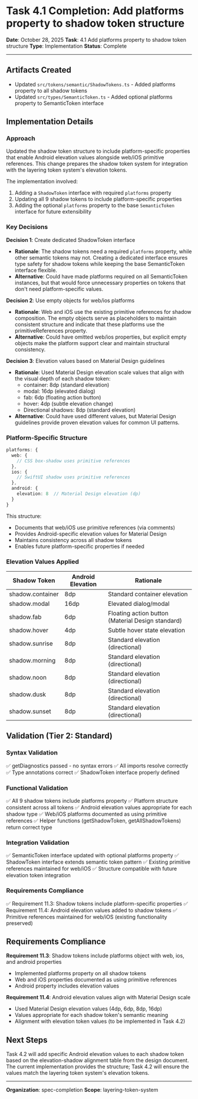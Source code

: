 # Task 4.1 Completion: Add platforms property to shadow token structure

**Date**: October 28, 2025
**Task**: 4.1 Add platforms property to shadow token structure
**Type**: Implementation
**Status**: Complete

---

## Artifacts Created

- Updated `src/tokens/semantic/ShadowTokens.ts` - Added platforms property to all shadow tokens
- Updated `src/types/SemanticToken.ts` - Added optional platforms property to SemanticToken interface

## Implementation Details

### Approach

Updated the shadow token structure to include platform-specific properties that enable Android elevation values alongside web/iOS primitive references. This change prepares the shadow token system for integration with the layering token system's elevation tokens.

The implementation involved:
1. Adding a `ShadowToken` interface with required `platforms` property
2. Updating all 9 shadow tokens to include platform-specific properties
3. Adding the optional `platforms` property to the base `SemanticToken` interface for future extensibility

### Key Decisions

**Decision 1**: Create dedicated ShadowToken interface
- **Rationale**: The shadow tokens need a required `platforms` property, while other semantic tokens may not. Creating a dedicated interface ensures type safety for shadow tokens while keeping the base SemanticToken interface flexible.
- **Alternative**: Could have made platforms required on all SemanticToken instances, but that would force unnecessary properties on tokens that don't need platform-specific values.

**Decision 2**: Use empty objects for web/ios platforms
- **Rationale**: Web and iOS use the existing primitive references for shadow composition. The empty objects serve as placeholders to maintain consistent structure and indicate that these platforms use the primitiveReferences property.
- **Alternative**: Could have omitted web/ios properties, but explicit empty objects make the platform support clear and maintain structural consistency.

**Decision 3**: Elevation values based on Material Design guidelines
- **Rationale**: Used Material Design elevation scale values that align with the visual depth of each shadow token:
  - container: 8dp (standard elevation)
  - modal: 16dp (elevated dialog)
  - fab: 6dp (floating action button)
  - hover: 4dp (subtle elevation change)
  - Directional shadows: 8dp (standard elevation)
- **Alternative**: Could have used different values, but Material Design guidelines provide proven elevation values for common UI patterns.

### Platform-Specific Structure

```typescript
platforms: {
  web: {
    // CSS box-shadow uses primitive references
  },
  ios: {
    // SwiftUI shadow uses primitive references
  },
  android: {
    elevation: 8  // Material Design elevation (dp)
  }
}
```

This structure:
- Documents that web/iOS use primitive references (via comments)
- Provides Android-specific elevation values for Material Design
- Maintains consistency across all shadow tokens
- Enables future platform-specific properties if needed

### Elevation Values Applied

| Shadow Token | Android Elevation | Rationale |
|--------------|-------------------|-----------|
| shadow.container | 8dp | Standard container elevation |
| shadow.modal | 16dp | Elevated dialog/modal |
| shadow.fab | 6dp | Floating action button (Material Design standard) |
| shadow.hover | 4dp | Subtle hover state elevation |
| shadow.sunrise | 8dp | Standard elevation (directional) |
| shadow.morning | 8dp | Standard elevation (directional) |
| shadow.noon | 8dp | Standard elevation (directional) |
| shadow.dusk | 8dp | Standard elevation (directional) |
| shadow.sunset | 8dp | Standard elevation (directional) |

## Validation (Tier 2: Standard)

### Syntax Validation
✅ getDiagnostics passed - no syntax errors
✅ All imports resolve correctly
✅ Type annotations correct
✅ ShadowToken interface properly defined

### Functional Validation
✅ All 9 shadow tokens include platforms property
✅ Platform structure consistent across all tokens
✅ Android elevation values appropriate for each shadow type
✅ Web/iOS platforms documented as using primitive references
✅ Helper functions (getShadowToken, getAllShadowTokens) return correct type

### Integration Validation
✅ SemanticToken interface updated with optional platforms property
✅ ShadowToken interface extends semantic token pattern
✅ Existing primitive references maintained for web/iOS
✅ Structure compatible with future elevation token integration

### Requirements Compliance
✅ Requirement 11.3: Shadow tokens include platform-specific properties
✅ Requirement 11.4: Android elevation values added to shadow tokens
✅ Primitive references maintained for web/iOS (existing functionality preserved)

## Requirements Compliance

**Requirement 11.3**: Shadow tokens include platforms object with web, ios, and android properties
- Implemented platforms property on all shadow tokens
- Web and iOS properties documented as using primitive references
- Android property includes elevation values

**Requirement 11.4**: Android elevation values align with Material Design scale
- Used Material Design elevation values (4dp, 6dp, 8dp, 16dp)
- Values appropriate for each shadow token's semantic meaning
- Alignment with elevation token values (to be implemented in Task 4.2)

## Next Steps

Task 4.2 will add specific Android elevation values to each shadow token based on the elevation-shadow alignment table from the design document. The current implementation provides the structure; Task 4.2 will ensure the values match the layering token system's elevation tokens.

---

**Organization**: spec-completion
**Scope**: layering-token-system
